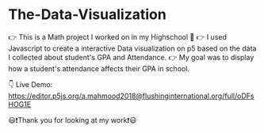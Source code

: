 # The-Data-Visualization
 👉 This is a Math project I worked on in my Highschool 🏫
 👉 I used Javascript to create a interactive Data visualization on p5 based on the data I collected about student's GPA and Attendance.
 👉 My goal was to display how a student's attendance affects their GPA in school.

 👇
Live Demo: https://editor.p5js.org/a.mahmood2018@flushinginternational.org/full/oDFsHOG1E

 😃❗Thank you for looking at my work❗😃